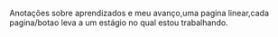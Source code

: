 Anotações sobre aprendizados e meu avanço,uma pagina linear,cada pagina/botao leva a um estágio no qual estou trabalhando.
